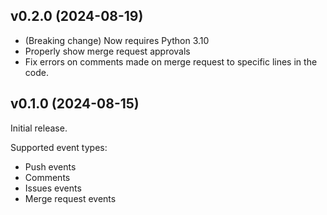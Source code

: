 ## v0.2.0 (2024-08-19)

- (Breaking change) Now requires Python 3.10
- Properly show merge request approvals
- Fix errors on comments made on merge request to specific lines in the code.


## v0.1.0 (2024-08-15)
Initial release.

Supported event types:
- Push events
- Comments
- Issues events
- Merge request events
